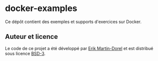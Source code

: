 # docker-examples

Ce dépôt contient des exemples et supports d'exercices sur Docker.

## Auteur et licence

Le code de ce projet a été développé par
[Erik Martin-Dorel](https://github.com/erikmd) et est distribué sous
licence [BSD-3](./LICENSE).
